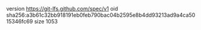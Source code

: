 version https://git-lfs.github.com/spec/v1
oid sha256:a3b61c32bb918191eb0feb790bac04b2595e8b4dd93213ad9a4ca5015346fc69
size 1053
